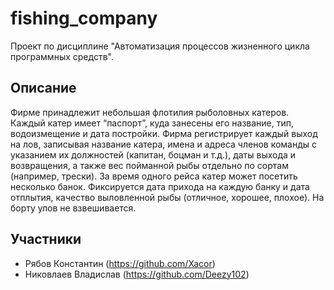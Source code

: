 # fishing_company
Проект по дисциплине "Автоматизация процессов жизненного цикла программных средств".
## Описание
Фирме  принадлежит  небольшая  флотилия  рыболовных  катеров.  Каждый  катер  имеет  “паспорт”,  куда  занесены  его  название,  тип,  водоизмещение и дата постройки. Фирма регистрирует каждый выход на лов,  записывая название катера, имена и адреса членов команды с указанием их  должностей (капитан, боцман и т.д.), даты выхода и возвращения, а также вес  пойманной рыбы отдельно по сортам (например, трески). За время одного  рейса катер может посетить несколько  банок. Фиксируется дата прихода на   каждую банку и дата отплытия, качество выловленной рыбы (отличное,  хорошее, плохое). На борту улов не взвешивается.

## Участники
 - Рябов Константин (https://github.com/Xacor)
 - Никовлаев Владислав (https://github.com/Deezy102)

